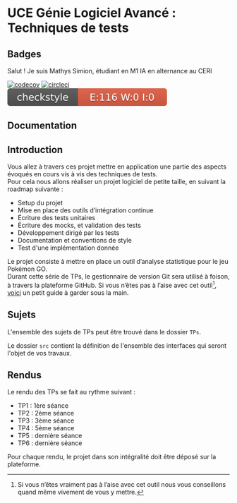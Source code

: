# UCE Génie Logiciel Avancé : Techniques de tests

## Badges

Salut !
Je suis Mathys Simion, étudiant en M1 IA en alternance au CERI

[![codecov](https://codecov.io/github/djodjo89/ceri-m1-techniques-de-test/coverage.svg?token=B0LGXPGLQ7)](https://codecov.io/github/djodjo89/ceri-m1-techniques-de-test)
[![circleci](https://circleci.com/gh/djodjo89/ceri-m1-techniques-de-test.svg?style=svg)](https://app.circleci.com/pipelines/github/djodjo89)
[![checkstyle](badges/checkstyle-result.svg)](badges/checkstyle-result.svg)

## Documentation

## Introduction

Vous allez à travers ces projet mettre en application une partie des aspects évoqués en cours vis à vis des techniques de tests.  
Pour cela nous allons réaliser un projet logiciel de petite taille, en suivant la roadmap suivante : 
- Setup du projet
- Mise en place des outils d’intégration continue
- Écriture des tests unitaires
- Écriture des mocks, et validation des tests
- Développement dirigé par les tests
- Documentation et conventions de style
- Test d'une implémentation donnée

Le projet consiste à mettre en place un outil d’analyse statistique pour le jeu Pokémon GO.  
Durant cette série de TPs, le gestionnaire de version Git sera utilisé à foison, à travers la plateforme GitHub. Si vous n’êtes pas à l’aise avec cet outil[^1], [voici](http://rogerdudler.github.io/git-guide/) un petit guide à garder sous la main.

## Sujets

L'ensemble des sujets de TPs peut être trouvé dans le dossier `TPs`.

Le dossier `src` contient la définition de l'ensemble des interfaces qui seront l'objet de vos travaux.

## Rendus

Le rendu des TPs se fait au rythme suivant :

- TP1 : 1ère séance
- TP2 : 2ème séance
- TP3 : 3ème séance
- TP4 : 5ème séance
- TP5 : dernière séance
- TP6 : dernière séance

Pour chaque rendu, le projet dans son intégralité doit être déposé sur la plateforme.

[^1]: Si vous n’êtes vraiment pas à l’aise avec cet outil nous vous conseillons quand même vivement de vous y mettre.
